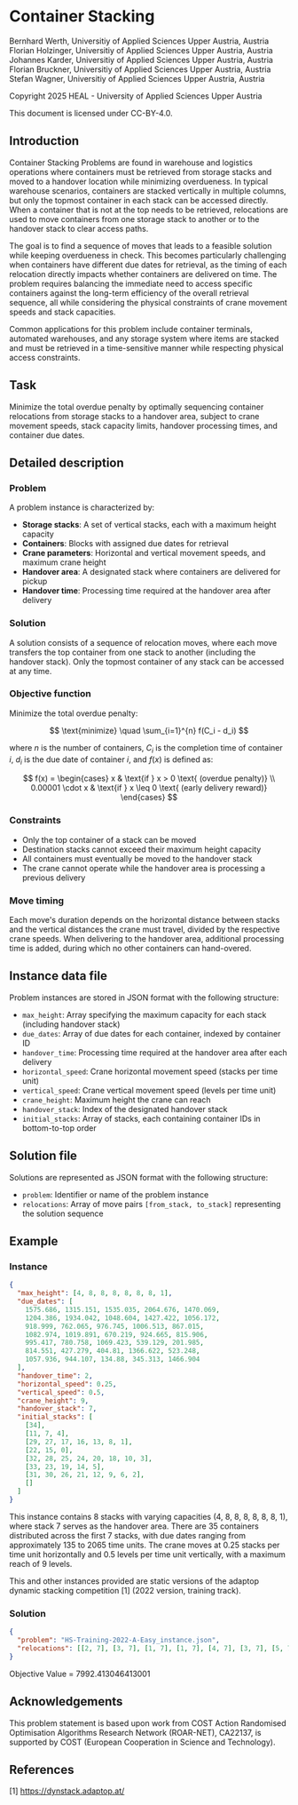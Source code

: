 <!--
SPDX-FileCopyrightText: 2024 Alexandre Jesus <me@adbjesus.com>

SPDX-License-Identifier: CC-BY-4.0
-->


# Container Stacking

Bernhard Werth, Universitiy of Applied Sciences Upper Austria, Austria  
Florian Holzinger, Universitiy of Applied Sciences Upper Austria, Austria  
Johannes Karder, Universitiy of Applied Sciences Upper Austria, Austria  
Florian Bruckner, Universitiy of Applied Sciences Upper Austria, Austria  
Stefan Wagner, Universitiy of Applied Sciences Upper Austria, Austria  

<!-- Put two empty spaces at the end of each author line except the last for
proper formatting -->

Copyright 2025 HEAL - University of Applied Sciences Upper Austria

This document is licensed under CC-BY-4.0.

<!-- Complete the above accordingly. Copyright and licensing information must be
consistent with the comment at the beggining of the markdown file -->

## Introduction

Container Stacking Problems are found in warehouse and logistics operations where containers must be retrieved from storage stacks and moved to a handover location while minimizing overdueness. In typical warehouse scenarios, containers are stacked vertically in multiple columns, but only the topmost container in each stack can be accessed directly. When a container that is not at the top needs to be retrieved, relocations are used to move containers from one storage stack to another or to the handover stack to clear access paths.

The goal is to find a sequence of moves that leads to a feasible solution while keeping overdueness in check. This becomes particularly challenging when containers have different due dates for retrieval, as the timing of each relocation directly impacts whether containers are delivered on time. The problem requires balancing the immediate need to access specific containers against the long-term efficiency of the overall retrieval sequence, all while considering the physical constraints of crane movement speeds and stack capacities.

Common applications for this problem include container terminals, automated warehouses, and any storage system where items are stacked and must be retrieved in a time-sensitive manner while respecting physical access constraints.


## Task

Minimize the total overdue penalty by optimally sequencing container relocations from storage stacks to a handover area, subject to crane movement speeds, stack capacity limits, handover processing times, and container due dates.

## Detailed description

### Problem
A problem instance is characterized by:

- **Storage stacks**: A set of vertical stacks, each with a maximum height capacity
- **Containers**: Blocks with assigned due dates for retrieval
- **Crane parameters**: Horizontal and vertical movement speeds, and maximum crane height
- **Handover area**: A designated stack where containers are delivered for pickup
- **Handover time**: Processing time required at the handover area after delivery

### Solution
A solution consists of a sequence of relocation moves, where each move transfers the top container from one stack to another (including the handover stack). Only the topmost container of any stack can be accessed at any time.

### Objective function
Minimize the total overdue penalty:

$$
\text{minimize} \quad \sum_{i=1}^{n} f(C_i - d_i)
$$

where $n$ is the number of containers, $C_i$ is the completion time of container $i$, $d_i$ is the due date of container $i$, and $f(x)$ is defined as:

$$
f(x) = \begin{cases} 
x & \text{if } x > 0 \text{ (overdue penalty)} \\
0.00001 \cdot x & \text{if } x \leq 0 \text{ (early delivery reward)}
\end{cases}
$$


### Constraints
- Only the top container of a stack can be moved
- Destination stacks cannot exceed their maximum height capacity
- All containers must eventually be moved to the handover stack
- The crane cannot operate while the handover area is processing a previous delivery

### Move timing
Each move's duration depends on the horizontal distance between stacks and the vertical distances the crane must travel, divided by the respective crane speeds. When delivering to the handover area, additional processing time is added, during which no other containers can hand-overed.


## Instance data file


Problem instances are stored in JSON format with the following structure:

- `max_height`: Array specifying the maximum capacity for each stack (including handover stack)
- `due_dates`: Array of due dates for each container, indexed by container ID
- `handover_time`: Processing time required at the handover area after each delivery
- `horizontal_speed`: Crane horizontal movement speed (stacks per time unit)
- `vertical_speed`: Crane vertical movement speed (levels per time unit)  
- `crane_height`: Maximum height the crane can reach
- `handover_stack`: Index of the designated handover stack
- `initial_stacks`: Array of stacks, each containing container IDs in bottom-to-top order

## Solution file

Solutions are represented as JSON format with the following structure:

- `problem`: Identifier or name of the problem instance
- `relocations`: Array of move pairs `[from_stack, to_stack]` representing the solution sequence


## Example

### Instance

```json
{
  "max_height": [4, 8, 8, 8, 8, 8, 8, 1],
  "due_dates": [
    1575.686, 1315.151, 1535.035, 2064.676, 1470.069,
    1204.386, 1934.042, 1048.604, 1427.422, 1056.172,
    918.999, 762.065, 976.745, 1006.513, 867.015,
    1082.974, 1019.891, 670.219, 924.665, 815.906,
    995.417, 780.758, 1069.423, 539.129, 201.985,
    814.551, 427.279, 404.81, 1366.622, 523.248,
    1057.936, 944.107, 134.88, 345.313, 1466.904
  ],
  "handover_time": 2,
  "horizontal_speed": 0.25,
  "vertical_speed": 0.5,
  "crane_height": 9,
  "handover_stack": 7,
  "initial_stacks": [
    [34],
    [11, 7, 4],
    [29, 27, 17, 16, 13, 8, 1],
    [22, 15, 0],
    [32, 28, 25, 24, 20, 18, 10, 3],
    [33, 23, 19, 14, 5],
    [31, 30, 26, 21, 12, 9, 6, 2],
    []
  ]
}
```

This instance contains 8 stacks with varying capacities (4, 8, 8, 8, 8, 8, 8, 1), where stack 7 serves as the handover area. There are 35 containers distributed across the first 7 stacks, with due dates ranging from approximately 135 to 2065 time units. The crane moves at 0.25 stacks per time unit horizontally and 0.5 levels per time unit vertically, with a maximum reach of 9 levels.

This and other instances provided are static versions of the adaptop dynamic stacking competition [1] (2022 version, training track).


### Solution

```json 
{
  "problem": "HS-Training-2022-A-Easy_instance.json", 
  "relocations": [[2, 7], [3, 7], [1, 7], [1, 7], [4, 7], [3, 7], [5, 7], [1, 7], [5, 7], [6, 7], [6, 7], [3, 7], [4, 7], [6, 7], [2, 7], [5, 7], [2, 7], [4, 7], [4, 7], [0, 7], [6, 7], [5, 7], [6, 7], [4, 7], [6, 7], [6, 7], [4, 7], [4, 7], [6, 7], [4, 7], [2, 7], [5, 7], [2, 7], [2, 7], [2, 7]]
}
```
Objective Value = 7992.413046413001

## Acknowledgements

This problem statement is based upon work from COST Action Randomised
Optimisation Algorithms Research Network (ROAR-NET), CA22137, is supported by
COST (European Cooperation in Science and Technology).

<!-- Please keep the above acknowledgement. Add any other acknowledgements as
relevant. -->

## References

[1] https://dynstack.adaptop.at/
